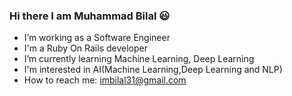 ### Hi there I am Muhammad Bilal 😃

<!--
**bilalthereal/bilalthereal** is a ✨ _special_ ✨ repository because its `README.md` (this file) appears on your GitHub profile.

Here are some ideas to get you started:
-->


- I’m working as a Software Engineer
- I'm a Ruby On Rails developer
- I’m currently learning Machine Learning, Deep Learning
- I'm interested in AI(Machine Learning,Deep Learning and NLP)
- How to reach me: imbilal31@gmail.com
